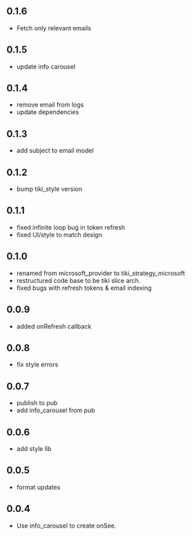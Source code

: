 ## 0.1.6

* Fetch only relevant emails

## 0.1.5

* update info carousel

## 0.1.4

* remove email from logs
* update dependencies

## 0.1.3

* add subject to email model

## 0.1.2

* bump tiki_style version

## 0.1.1

* fixed infinite loop bug in token refresh
* fixed UI/style to match design

## 0.1.0

* renamed from microsoft_provider to tiki_strategy_microsoft
* restructured code base to be tiki slice arch.
* fixed bugs with refresh tokens & email indexing

## 0.0.9

* added onRefresh callback

## 0.0.8

* fix style errors

## 0.0.7

* publish to pub
* add info_carousel from pub

## 0.0.6

* add style lib

## 0.0.5

* format updates

## 0.0.4

* Use info_carousel to create onSee.
